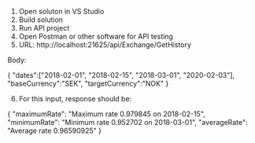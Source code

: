 1. Open soluton in VS Studio
2. Build solution
3. Run API project
4. Open Postman or other software for API testing
5. URL: http://localhost:21625/api/Exchange/GetHistory

Body:

{
    "dates":["2018-02-01", "2018-02-15", "2018-03-01", "2020-02-03"],
    "baseCurrency":"SEK",
    "targetCurrency":"NOK"
}


6. For this input, response should be:

{
    "maximumRate": "Maximum rate 0.979845 on 2018-02-15",
    "minimumRate": "Minimum rate 0.952702 on 2018-03-01",
    "averageRate": "Average rate 0.96590925"
}
